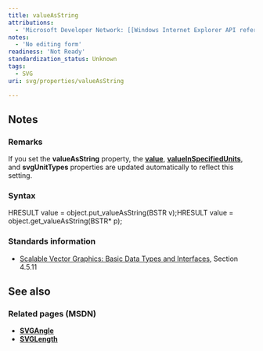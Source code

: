 ```yaml
---
title: valueAsString
attributions:
  - 'Microsoft Developer Network: [[Windows Internet Explorer API reference](http://msdn.microsoft.com/en-us/library/ie/hh828809%28v=vs.85%29.aspx) Article]'
notes:
  - 'No editing form'
readiness: 'Not Ready'
standardization_status: Unknown
tags:
  - SVG
uri: svg/properties/valueAsString

---
```

## Notes

### Remarks

If you set the **valueAsString** property, the [**value**](/svg/properties/value), [**valueInSpecifiedUnits**](/svg/properties/valueInSpecifiedUnits), and **svgUnitTypes** properties are updated automatically to reflect this setting.

### Syntax

HRESULT value = object.put\_valueAsString(BSTR v);HRESULT value = object.get\_valueAsString(BSTR\* p);

### Standards information

-   [Scalable Vector Graphics: Basic Data Types and Interfaces](http://go.microsoft.com/fwlink/p/?linkid=204732), Section 4.5.11

## See also

### Related pages (MSDN)

-   [**SVGAngle**](/svg/objects/SVGAngle)
-   [**SVGLength**](/svg/objects/SVGLength)
